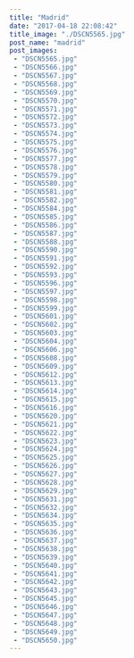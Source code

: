 ```yaml
---
title: "Madrid"
date: "2017-04-18 22:08:42"
title_image: "./DSCN5565.jpg"
post_name: "madrid"
post_images: 
 - "DSCN5565.jpg"
 - "DSCN5566.jpg"
 - "DSCN5567.jpg"
 - "DSCN5568.jpg"
 - "DSCN5569.jpg"
 - "DSCN5570.jpg"
 - "DSCN5571.jpg"
 - "DSCN5572.jpg"
 - "DSCN5573.jpg"
 - "DSCN5574.jpg"
 - "DSCN5575.jpg"
 - "DSCN5576.jpg"
 - "DSCN5577.jpg"
 - "DSCN5578.jpg"
 - "DSCN5579.jpg"
 - "DSCN5580.jpg"
 - "DSCN5581.jpg"
 - "DSCN5582.jpg"
 - "DSCN5584.jpg"
 - "DSCN5585.jpg"
 - "DSCN5586.jpg"
 - "DSCN5587.jpg"
 - "DSCN5588.jpg"
 - "DSCN5590.jpg"
 - "DSCN5591.jpg"
 - "DSCN5592.jpg"
 - "DSCN5593.jpg"
 - "DSCN5596.jpg"
 - "DSCN5597.jpg"
 - "DSCN5598.jpg"
 - "DSCN5599.jpg"
 - "DSCN5601.jpg"
 - "DSCN5602.jpg"
 - "DSCN5603.jpg"
 - "DSCN5604.jpg"
 - "DSCN5606.jpg"
 - "DSCN5608.jpg"
 - "DSCN5609.jpg"
 - "DSCN5612.jpg"
 - "DSCN5613.jpg"
 - "DSCN5614.jpg"
 - "DSCN5615.jpg"
 - "DSCN5616.jpg"
 - "DSCN5620.jpg"
 - "DSCN5621.jpg"
 - "DSCN5622.jpg"
 - "DSCN5623.jpg"
 - "DSCN5624.jpg"
 - "DSCN5625.jpg"
 - "DSCN5626.jpg"
 - "DSCN5627.jpg"
 - "DSCN5628.jpg"
 - "DSCN5629.jpg"
 - "DSCN5631.jpg"
 - "DSCN5632.jpg"
 - "DSCN5634.jpg"
 - "DSCN5635.jpg"
 - "DSCN5636.jpg"
 - "DSCN5637.jpg"
 - "DSCN5638.jpg"
 - "DSCN5639.jpg"
 - "DSCN5640.jpg"
 - "DSCN5641.jpg"
 - "DSCN5642.jpg"
 - "DSCN5643.jpg"
 - "DSCN5645.jpg"
 - "DSCN5646.jpg"
 - "DSCN5647.jpg"
 - "DSCN5648.jpg"
 - "DSCN5649.jpg"
 - "DSCN5650.jpg"
---
```



